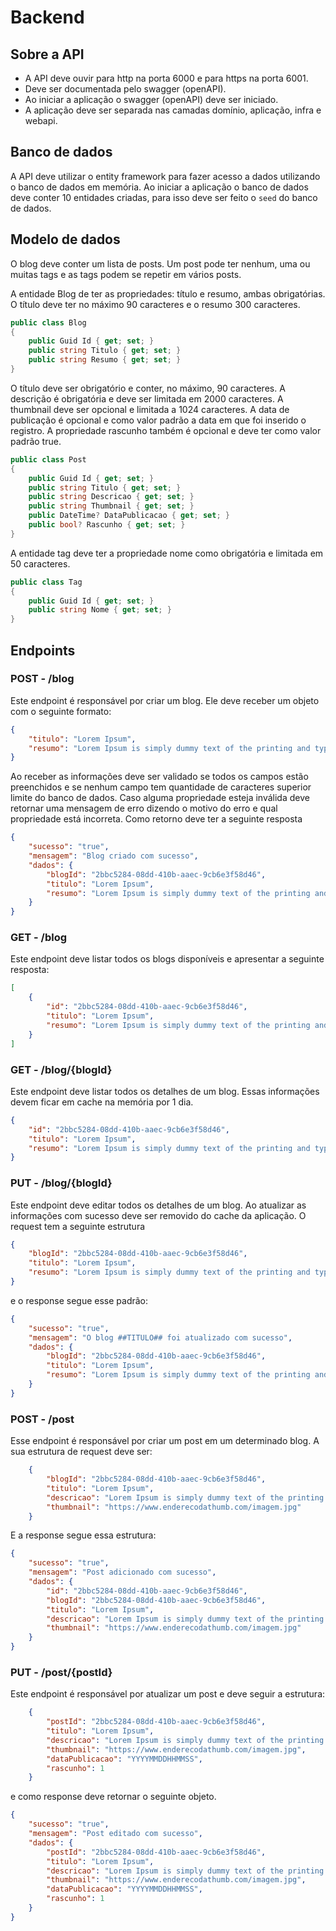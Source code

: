 # Backend

## Sobre a API
- A API deve ouvir para http na porta 6000 e para https na porta 6001.
- Deve ser documentada pelo swagger (openAPI).
- Ao iniciar a aplicação o swagger (openAPI) deve ser iniciado.
- A aplicação deve ser separada nas camadas domínio, aplicação, infra e webapi.

## Banco de dados
A API deve utilizar o entity framework para fazer acesso a dados utilizando o banco de dados em memória. Ao iniciar a aplicação o banco de dados deve conter 10 entidades criadas, para isso deve ser feito o ```seed``` do banco de dados.

## Modelo de dados

O blog deve conter um lista de posts. Um post pode ter nenhum, uma ou muitas tags e as tags podem se repetir em vários posts.

A entidade Blog de ter as propriedades: título e resumo, ambas obrigatórias. O título deve ter no máximo 90 caracteres e o resumo 300 caracteres.

```csharp
public class Blog
{
    public Guid Id { get; set; }
    public string Titulo { get; set; }
    public string Resumo { get; set; }
}
```

O título deve ser obrigatório e conter, no máximo, 90 caracteres. A descrição é obrigatória e deve ser limitada em 2000 caracteres. A thumbnail deve ser opcional e limitada a 1024 caracteres. A data de publicação é opcional e como valor padrão a data em que foi inserido o registro. A propriedade rascunho também é opcional e deve ter como valor padrão true.

```csharp
public class Post
{
    public Guid Id { get; set; }
    public string Titulo { get; set; }
    public string Descricao { get; set; }
    public string Thumbnail { get; set; }
    public DateTime? DataPublicacao { get; set; }
    public bool? Rascunho { get; set; }
}
```

A entidade tag deve ter a propriedade nome como obrigatória e limitada em 50 caracteres.

```csharp
public class Tag
{
    public Guid Id { get; set; }
    public string Nome { get; set; }
}
```

## Endpoints

### POST - /blog

Este endpoint é responsável por criar um blog. Ele deve receber um objeto com o seguinte formato:

```json
{
    "titulo": "Lorem Ipsum",
    "resumo": "Lorem Ipsum is simply dummy text of the printing and typesetting industry"
}
```

Ao receber as informações deve ser validado se todos os campos estão preenchidos e se nenhum campo tem quantidade de caracteres superior limite do banco de dados. Caso alguma propriedade esteja inválida deve retornar uma mensagem de erro dizendo o motivo do erro e qual propriedade está incorreta. Como retorno deve ter a seguinte resposta

```json
{
    "sucesso": "true",
    "mensagem": "Blog criado com sucesso",
    "dados": {
        "blogId": "2bbc5284-08dd-410b-aaec-9cb6e3f58d46",
        "titulo": "Lorem Ipsum",
        "resumo": "Lorem Ipsum is simply dummy text of the printing and typesetting industry"
    }
}
```

### GET - /blog

Este endpoint deve listar todos os blogs disponíveis e apresentar a seguinte resposta:

```json
[
    {
        "id": "2bbc5284-08dd-410b-aaec-9cb6e3f58d46",
        "titulo": "Lorem Ipsum",
        "resumo": "Lorem Ipsum is simply dummy text of the printing and typesetting industry"
    }
]
```

### GET - /blog/{blogId}

Este endpoint deve listar todos os detalhes de um blog. Essas informações devem ficar em cache na memória por 1 dia.

```json
{
    "id": "2bbc5284-08dd-410b-aaec-9cb6e3f58d46",
    "titulo": "Lorem Ipsum",
    "resumo": "Lorem Ipsum is simply dummy text of the printing and typesetting industry"
}
```

### PUT - /blog/{blogId}

Este endpoint deve editar todos os detalhes de um blog. Ao atualizar as informações com sucesso deve ser removido do cache da aplicação. O request tem a seguinte estrutura

```json
{
    "blogId": "2bbc5284-08dd-410b-aaec-9cb6e3f58d46",
    "titulo": "Lorem Ipsum",
    "resumo": "Lorem Ipsum is simply dummy text of the printing and typesetting industry"
}
```

e o response segue esse padrão:

```json
{
    "sucesso": "true",
    "mensagem": "O blog ##TITULO## foi atualizado com sucesso",
    "dados": {
        "blogId": "2bbc5284-08dd-410b-aaec-9cb6e3f58d46",
        "titulo": "Lorem Ipsum",
        "resumo": "Lorem Ipsum is simply dummy text of the printing and typesetting industry"
    }
}
```

### POST - /post

Esse endpoint é responsável por criar um post em um determinado blog. A sua estrutura de request deve ser:

```json
    {
        "blogId": "2bbc5284-08dd-410b-aaec-9cb6e3f58d46",
        "titulo": "Lorem Ipsum",
        "descricao": "Lorem Ipsum is simply dummy text of the printing and typesetting industry",
        "thumbnail": "https://www.enderecodathumb.com/imagem.jpg"
    }
```

E a response segue essa estrutura:

```json
{
    "sucesso": "true",
    "mensagem": "Post adicionado com sucesso",
    "dados": {
        "id": "2bbc5284-08dd-410b-aaec-9cb6e3f58d46",
        "blogId": "2bbc5284-08dd-410b-aaec-9cb6e3f58d46",
        "titulo": "Lorem Ipsum",
        "descricao": "Lorem Ipsum is simply dummy text of the printing and typesetting industry",
        "thumbnail": "https://www.enderecodathumb.com/imagem.jpg"
    }
}
```

### PUT - /post/{postId}

Este endpoint é responsável por atualizar um post e deve seguir a estrutura:

```json
    {
        "postId": "2bbc5284-08dd-410b-aaec-9cb6e3f58d46",
        "titulo": "Lorem Ipsum",
        "descricao": "Lorem Ipsum is simply dummy text of the printing and typesetting industry",
        "thumbnail": "https://www.enderecodathumb.com/imagem.jpg",
        "dataPublicacao": "YYYYMMDDHHMMSS",
        "rascunho": 1
    }
```

e como response deve retornar o seguinte objeto.

```json
{
    "sucesso": "true",
    "mensagem": "Post editado com sucesso",
    "dados": {
        "postId": "2bbc5284-08dd-410b-aaec-9cb6e3f58d46",
        "titulo": "Lorem Ipsum",
        "descricao": "Lorem Ipsum is simply dummy text of the printing and typesetting industry",
        "thumbnail": "https://www.enderecodathumb.com/imagem.jpg",
        "dataPublicacao": "YYYYMMDDHHMMSS",
        "rascunho": 1
    }
}
```
